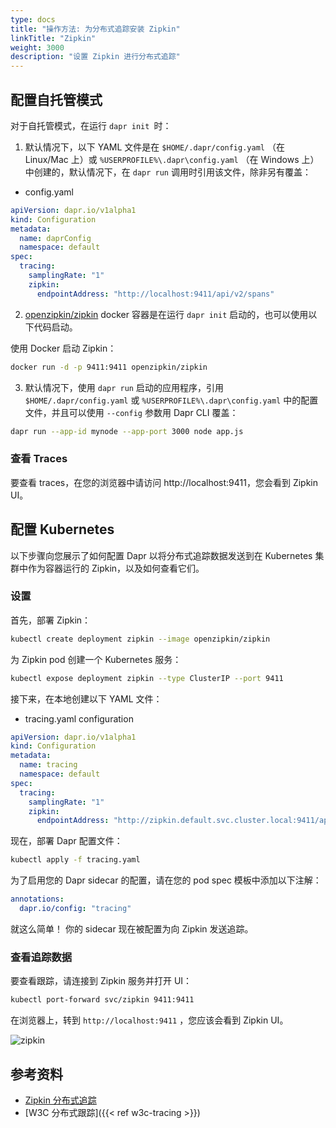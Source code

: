 ```yaml
---
type: docs
title: "操作方法: 为分布式追踪安装 Zipkin"
linkTitle: "Zipkin"
weight: 3000
description: "设置 Zipkin 进行分布式追踪"
---
```


## 配置自托管模式

对于自托管模式，在运行 `dapr init `时：

1. 默认情况下，以下 YAML 文件是在 `$HOME/.dapr/config.yaml` （在 Linux/Mac 上）或 `%USERPROFILE%\.dapr\config.yaml` （在 Windows 上）中创建的，默认情况下，在 `dapr run` 调用时引用该文件，除非另有覆盖：

* config.yaml

```yaml
apiVersion: dapr.io/v1alpha1
kind: Configuration
metadata:
  name: daprConfig
  namespace: default
spec:
  tracing:
    samplingRate: "1"
    zipkin:
      endpointAddress: "http://localhost:9411/api/v2/spans"
```

2. [openzipkin/zipkin](https://hub.docker.com/r/openzipkin/zipkin/) docker 容器是在运行 `dapr init` 启动的，也可以使用以下代码启动。

使用 Docker 启动 Zipkin：

```bash
docker run -d -p 9411:9411 openzipkin/zipkin
```

3. 默认情况下，使用 `dapr run` 启动的应用程序，引用 `$HOME/.dapr/config.yaml` 或 `%USERPROFILE%\.dapr\config.yaml` 中的配置文件，并且可以使用 `--config` 参数用 Dapr CLI 覆盖：

```bash
dapr run --app-id mynode --app-port 3000 node app.js
```
### 查看 Traces
要查看 traces，在您的浏览器中请访问 http://localhost:9411，您会看到 Zipkin UI。

## 配置 Kubernetes

以下步骤向您展示了如何配置 Dapr 以将分布式追踪数据发送到在 Kubernetes 集群中作为容器运行的 Zipkin，以及如何查看它们。

### 设置

首先，部署 Zipkin：

```bash
kubectl create deployment zipkin --image openzipkin/zipkin
```

为 Zipkin pod 创建一个 Kubernetes 服务：

```bash
kubectl expose deployment zipkin --type ClusterIP --port 9411
```

接下来，在本地创建以下 YAML 文件：

* tracing.yaml configuration

```yaml
apiVersion: dapr.io/v1alpha1
kind: Configuration
metadata:
  name: tracing
  namespace: default
spec:
  tracing:
    samplingRate: "1"
    zipkin:
      endpointAddress: "http://zipkin.default.svc.cluster.local:9411/api/v2/spans"
```

现在，部署 Dapr 配置文件：

```bash
kubectl apply -f tracing.yaml
```

为了启用您的 Dapr sidecar 的配置，请在您的 pod spec 模板中添加以下注解：

```yml
annotations:
  dapr.io/config: "tracing"
```

就这么简单！ 你的 sidecar 现在被配置为向 Zipkin 发送追踪。

### 查看追踪数据

要查看跟踪，请连接到 Zipkin 服务并打开 UI：

```bash
kubectl port-forward svc/zipkin 9411:9411
```

在浏览器上，转到 `http://localhost:9411` ，您应该会看到 Zipkin UI。

![zipkin](/images/zipkin_ui.png)

## 参考资料
- [Zipkin 分布式追踪](https://zipkin.io/)
- [W3C 分布式跟踪]({{< ref w3c-tracing >}})
